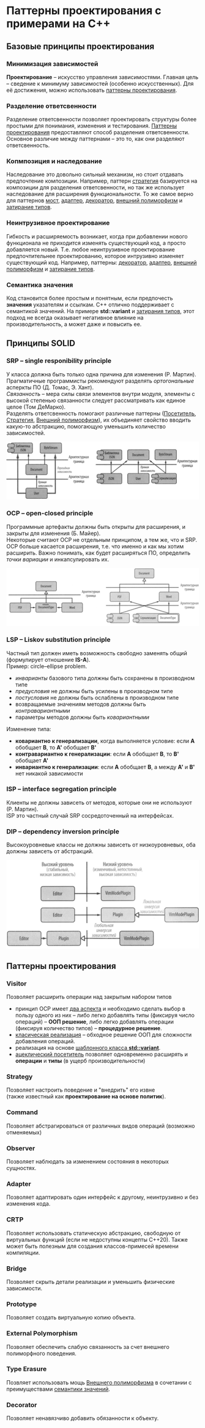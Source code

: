 # Паттерны проектирования с примерами на C++

## Базовые принципы проектирования

### Минимизация зависимостей
**Проектирование** – искусство управления зависимостями. 
Главная цель – сведение к минимуму зависимостей (особенно искусственных). 
Для её достижения, можно использовать [паттерны проектирования](#паттерны-проектирования).

### Разделение ответсвенности 
Разделение ответсвенности позволяет проектировать структуры более простыми для понимания, изменения и тестирования. 
[Паттерны проектирования](#паттерны-проектирования) предоставляют способ разделения ответсвенности.
Основное различие между паттернами – это то, как они разделяют ответсвенность.

### Копмпозиция и наследование
Наследование это довольно сильный механизм, но стоит отдавать предпочтение композиции.
Например, паттерн [стратегия](#strategy) базируется на композиции для разделения ответсвенности, но так же использует наследование для расширения функциональности.
То же самое верно для паттернов [мост](#bridge), [адаптер](#adapter), [декоратор](#decorator), [внешний полиморфизм](#external-polymorphism) и [затирание типов](#туре-erasure).

### Неинтрузивное проектирование
Гибкость и расширяемость возникает, когда при добавлении нового функционала не приходится изменять существующий код, а просто добавляется новый.
Т.е. любое неинтрузивное проектирование предпочтительнее проектированию, которое интрузивно изменяет существующий код.
Например, паттерны: [декоратор](#decorator), [адаптер](#adapter), [внешний полиморфизм](#external-polymorphism) и [затирание типов](#туре-erasure). 

### Семантика значения
Код становится более простым и понятным, если предпочесть **значения** указателям и ссылкам.
С++ отлично поддерживает с семантикой значений.
На примере **std::variant** и [затирания типов](#туре-erasure), этот подход не всегда оказывает негативное влияние на производительность, а может даже и повысить ее.


## Принципы SOLID

### SRP – single responibility principle
У класса должна быть только одна причина для изменения (Р. Мартин). \
Прагматичные программисты рекомендуют разделять *ортогональные* асперкты ПО (Д. Томас, Э. Хант). \
*Связанность* – мера силы связи элементов внутри модуля, элементы с высокой степенью связанности следует рассматривать как единое целое (Том ДеМарко). \
Разделять ответсвенность помогают различные паттерны ([Посетитель](#visitor), [Стратегия](#strategy), [Внешний полиморфизм](#external-polymorphism)), 
их объединяет свойство вводить какую-то абстракцию, помогающую уменьшить количество зависимостей.

![](./img/srp.png)


### OCP – open-closed principle
Программные артефакты должны быть открыты для расширения, и закрыты для изменения (Б. Майер). \
Некоторые считают OCP не отдельным принципом, а тем же, что и SRP. 
OCP больше касается расширения, т.е. что именно и как мы хотим расширить.
Важно понимать, как будет расширяться ПО, определить *точки вариации* и инкапсулировать их.

![](./img/ocp.png)


### LSP – Liskov substitution principle
Частный тип должен иметь возможность свободно заменять общий (формулирует отношение **IS-A**). \
Пример: circle–ellipse problem.
  - *инварианты* базового типа должны быть сохранены в производном типе
  - *предусловия* не должны быть усилены в производном типе
  - *постусловия* не должны быть ослаблены в производном типе
  - возвращаемые значениям методов должны быть *контравариантными*
  - параметры методов должны быть *ковариантными*

Изменение типа:
  - **ковариантно к генерализации**, когда выполняется условие: если **A** обобщает **B**, то **A'** обобщает **B'**
  - **контравариантно к генерализации**: если **A** обобщает **B**, то **B'** обобщает **A'**
  - **инвариантно к генерализации**: если **A** обобщает **B**, а между **A'** и **B'** нет никакой зависимости

### ISP – interface segregation principle
Клиенты не должны зависеть от методов, которые они не используют (Р. Мартин). \
ISP это частный случай SRP сосредоточенный на интерфейсах.

### DIP – dependency inversion principle
Высокоуровневые классы не должны зависеть от низкоуровневых, оба должны зависеть от абстракций.

![](./img/dip.png)


## Паттерны проектирования

### Visitor
Позволяет расширить операции над закрытым набором типов
  - принцип OCP имеет [два аспекта](src/visitor/op_or_types) и необходимо сделать выбор в пользу одного из них – 
    либо легко добавлять типы (фиксируя число операций) – **ООП решение**, 
    либо легко добавлять операции (фиксируя количество типов) – **процедурное решение**.
  - [класическая реализация](src/visitor/classic) – обходное решение ООП для сложности добавления операций.
  - реализация на основе [шаблонного класса **std::variant**](src/visitor/variant).
  - [ацеклический посетитель](src/visitor/acyclic) позволяет одновременно расширять и **операции** и **типы** (в ущерб производительности)

### Strategy
Позволяет настроить поведение и "внедрить" его извне \
(также известный как **проектирование на основе политик**).

### Command
Позволяет абстрагироваться от различных видов операций (возможно отменяемых)

### Observer
Позволяет наблюдать за изменением состояния в некоторых сущностях.

### Adapter
Позволяет адаптировать один интерфейс к другому, неинтрузивно и без изменения кода.

### CRTP
Позволяет использовать статическую абстракцию, свободную от виртуальных функций (если не недоступны концепты С++20).
Также может быть полезным для создания классов-примесей времени компиляции.

### Bridge
Позволяет скрыть детали реализации и уменьшить физические зависимости.

### Prototype
Позволяет создать виртуальную копию объекта.

### External Polymorphism
Позволяет обеспечить слабую связанность за счет внешнего полиморфного поведения.

### Туре Erasure
Позвляет использовать мощь [Внешнего полиморфизма](#external-polymorphism) в сочетании с преимуществами [семантики значений](#семантика-значения-и-семантика-ссылок).

### Decorator
Позволяет ненавязчиво добавить обязанности к объекту.

